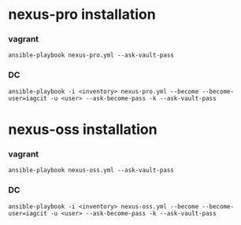 # nexus-pro installation

### vagrant

    ansible-playbook nexus-pro.yml --ask-vault-pass

### DC

    ansible-playbook -i <inventory> nexus-pro.yml --become --become-user=iagcit -u <user> --ask-become-pass -k --ask-vault-pass


# nexus-oss installation

### vagrant

    ansible-playbook nexus-oss.yml --ask-vault-pass

### DC

    ansible-playbook -i <inventory> nexus-oss.yml --become --become-user=iagcit -u <user> --ask-become-pass -k --ask-vault-pass



